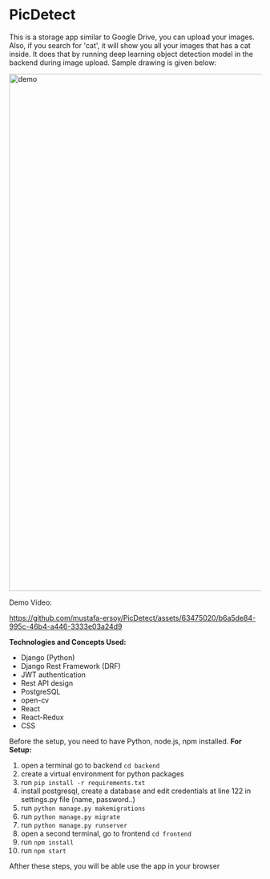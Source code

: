 # PicDetect

This is a storage app similar to Google Drive, you can upload your images. Also, if you search for 'cat', it will show you all your images that has a cat inside.
It does that by running deep learning object detection model in the backend during image upload. Sample drawing is given below:

<img width="1032" alt="demo" src="https://github.com/mustafa-ersoy/PicDetect/assets/63475020/33cd338a-59f1-4f4c-8123-369af9bc0e2f">


Demo Video:

https://github.com/mustafa-ersoy/PicDetect/assets/63475020/b6a5de84-995c-46b4-a446-3333e03a24d9

**Technologies and Concepts Used:**
- Django (Python)
- Django Rest Framework (DRF)
- JWT authentication
- Rest API design
- PostgreSQL
- open-cv
- React
- React-Redux
- CSS


Before the setup, you need to have Python, node.js, npm installed.
**For Setup:**
1. open a terminal go to backend `cd backend`
2. create a virtual environment for python packages
3. run `pip install -r requirements.txt`
4. install postgresql, create a database and edit credentials at line 122 in settings.py file (name, password..)
5. run `python manage.py makemigrations`
6. run `python manage.py migrate`
7. run `python manage.py runserver`
8. open a second terminal, go to frontend `cd frontend`
9. run `npm install`
10. run `npm start`

Afther these steps, you will be able use the app in your browser
